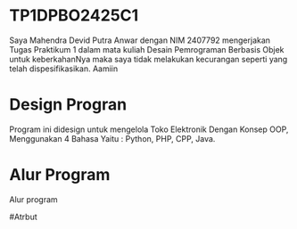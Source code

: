 # TP1DPBO2425C1

Saya Mahendra Devid Putra Anwar dengan NIM 2407792 mengerjakan Tugas Praktikum 1 dalam mata kuliah Desain Pemrograman Berbasis Objek untuk keberkahanNya maka saya tidak melakukan kecurangan seperti yang telah dispesifikasikan. Aamiin

# Design Progran
Program ini didesign untuk mengelola Toko Elektronik Dengan Konsep OOP, Menggunakan 4 Bahasa Yaitu : Python, PHP, CPP, Java.

# Alur Program 
Alur program 


#Atrbut
